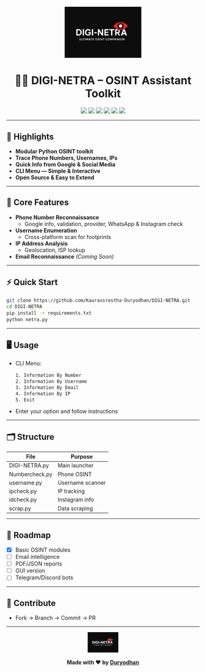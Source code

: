 <p align="center">
  <img src="assets/logo.png" alt="DIGI-NETRA Logo" width="200"/>
</p>

<h1 align="center">🕵️‍♂️ DIGI-NETRA – OSINT Assistant Toolkit</h1>

<p align="center">
  <img src="https://img.shields.io/github/actions/workflow/status/Kauravsrestha-Duryodhan/DIGI-NETRA/main.yml?branch=main&logo=github&style=for-the-badge" />
  <img src="https://img.shields.io/github/issues/Kauravsrestha-Duryodhan/DIGI-NETRA?style=for-the-badge"/>
  <img src="https://img.shields.io/github/issues-pr/Kauravsrestha-Duryodhan/DIGI-NETRA?style=for-the-badge"/>
  <img src="https://img.shields.io/github/license/Kauravsrestha-Duryodhan/DIGI-NETRA?style=for-the-badge"/>
  <img src="https://img.shields.io/github/languages/top/Kauravsrestha-Duryodhan/DIGI-NETRA?logo=python&style=for-the-badge"/>
  <img src="https://img.shields.io/github/stars/Kauravsrestha-Duryodhan/DIGI-NETRA?style=for-the-badge"/>
</p>

---

## 🚀 Highlights

- **Modular Python OSINT toolkit**
- **Trace Phone Numbers, Usernames, IPs**
- **Quick Info from Google & Social Media**
- **CLI Menu — Simple & Interactive**
- **Open Source & Easy to Extend**

---

## 🎯 Core Features

- **Phone Number Reconnaissance**
  - Google info, validation, provider, WhatsApp & Instagram check
- **Username Enumeration**
  - Cross-platform scan for footprints
- **IP Address Analysis**
  - Geolocation, ISP lookup
- **Email Reconnaissance** *(Coming Soon)*

---

## ⚡ Quick Start

```sh
git clone https://github.com/Kauravsrestha-Duryodhan/DIGI-NETRA.git
cd DIGI-NETRA
pip install -r requirements.txt
python netra.py
```

---

## 🖥️ Usage

- CLI Menu:
  ```
  1. Information By Number
  2. Information By Username
  3. Information By Email
  4. Information By IP
  5. Exit
  ```
- Enter your option and follow instructions

---

## 🗂️ Structure

| File            | Purpose                       |
|-----------------|------------------------------|
| DIGI-NETRA.py   | Main launcher                |
| Numbercheck.py  | Phone OSINT                  |
| username.py     | Username scanner             |
| ipcheck.py      | IP tracking                  |
| idcheck.py      | Instagram info               |
| scrap.py        | Data scraping                |

---

## 🔮 Roadmap

- [x] Basic OSINT modules
- [ ] Email intelligence
- [ ] PDF/JSON reports
- [ ] GUI version
- [ ] Telegram/Discord bots

---

## 🤝 Contribute

- Fork → Branch → Commit → PR

---

<p align="center">
  <img src="assets/logo.png" alt="Logo" width="80"/>
</p>

<p align="center">
  <b>Made with ❤️ by <a href="https://github.com/Kauravsrestha-Duryodhan">Duryodhan</a></b>
</p>
